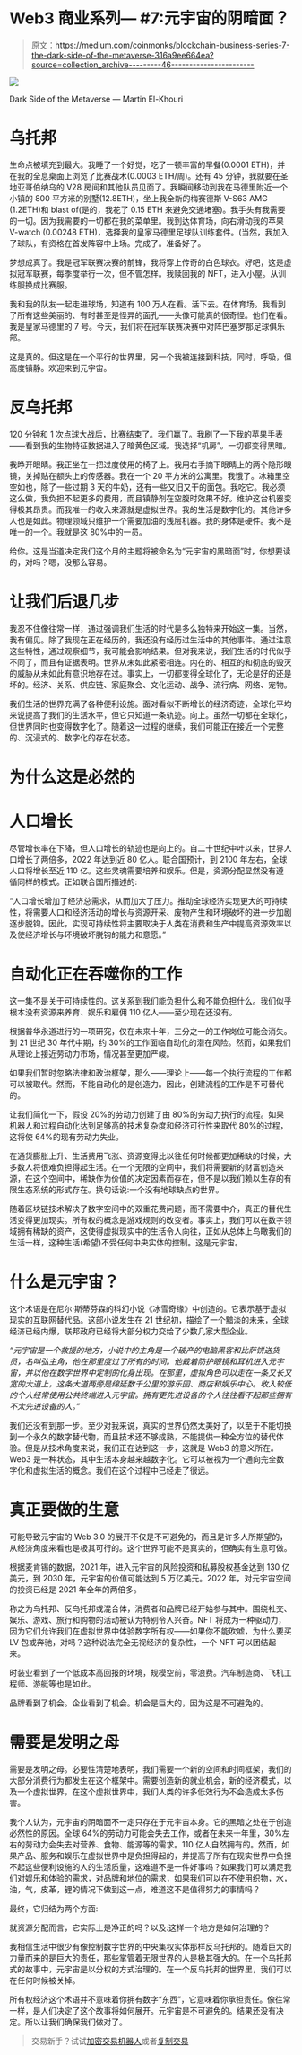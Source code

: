 # Web3 商业系列— #7:元宇宙的阴暗面？

> 原文：<https://medium.com/coinmonks/blockchain-business-series-7-the-dark-side-of-the-metaverse-316a9ee664ea?source=collection_archive---------46----------------------->

![](img/da02670968819d9f0e70bcdb9e107f45.png)

Dark Side of the Metaverse — Martin El-Khouri

# **乌托邦**

生命点被填充到最大。我睡了一个好觉，吃了一顿丰富的早餐(0.0001 ETH)，并在我的全息桌面上浏览了比赛战术(0.0003 ETH/周)。还有 45 分钟，我就要在圣地亚哥伯纳乌的 V28 房间和其他队员见面了。我瞬间移动到我在马德里附近一个小镇的 800 平方米的别墅(12.8ETH)，坐上我全新的梅赛德斯 V-S63 AMG (1.2ETH)和 blast of(是的，我花了 0.15 ETH 来避免交通堵塞)。我手头有我需要的一切。因为我需要的一切都在我的菜单里。我到达体育场，向右滑动我的苹果 V-watch (0.00248 ETH)，选择我的皇家马德里足球队训练套件。(当然，我加入了球队，有资格在首发阵容中上场。完成了。准备好了。

梦想成真了。我是冠军联赛决赛的前锋，我将穿上传奇的白色球衣。好吧，这是虚拟冠军联赛，每季度举行一次，但不管怎样。我赎回我的 NFT，进入小屋。从训练服换成比赛服。

我和我的队友一起走进球场，知道有 100 万人在看。活下去。在体育场。我看到了所有这些美丽的、有时甚至是怪异的面孔——头像可能真的很奇怪。他们在看。我是皇家马德里的 7 号。今天，我们将在冠军联赛决赛中对阵巴塞罗那足球俱乐部。

这是真的。但这是在一个平行的世界里，另一个我被连接到科技，同时，呼吸，但高度镇静。欢迎来到元宇宙。

# **反乌托邦**

120 分钟和 1 次点球大战后，比赛结束了。我们赢了。我刷了一下我的苹果手表——看到我的生物特征数据进入了暗黄色区域。我选择“机房”。一切都变得黑暗。

我睁开眼睛。我正坐在一把过度使用的椅子上。我用右手摘下眼睛上的两个隐形眼镜，关掉贴在额头上的传感器。我在一个 20 平方米的公寓里。我饿了。冰箱里空空如也，除了一些过期 3 天的牛奶，还有一些又旧又干的面包。我吃它。我必须这么做，我负担不起更多的费用，而且镇静剂在空腹时效果不好。维护这台机器变得极其昂贵。而我唯一的收入来源就是虚拟世界。我的生活是数字化的。其他许多人也是如此。物理领域只维护一个需要加油的浅层机器。我的身体是硬件。我不是唯一的一个。我就是这 80%中的一员。

给你。这是当道决定我们这个月的主题将被命名为“元宇宙的黑暗面”时，你想要读的，对吗？嗯，没那么容易。

# 让我们后退几步

我忍不住像往常一样，通过强调我们生活的时代是多么独特来开始这一集。当然，我有偏见。除了我现在正在经历的，我还没有经历过生活中的其他事件。通过注意这些特性，通过观察细节，我可能会影响结果。但对我来说，我们生活的时代似乎不同了，而且有证据表明。世界从未如此紧密相连。内在的、相互的和彻底的毁灭的威胁从未如此有意识地存在过。事实上，一切都变得全球化了，无论是好的还是坏的。经济、关系、供应链、家庭聚会、文化运动、战争、流行病、网络、宠物。

我们生活的世界充满了各种便利设施。面对看似不断增长的经济奇迹，全球化平均来说提高了我们的生活水平，但它只知道一条轨迹。向上。虽然一切都在全球化，但世界同时也变得数字化了。随着这一过程的继续，我们可能正在接近一个完整的、沉浸式的、数字化的存在状态。

# **为什么这是必然的**

# **人口增长**

尽管增长率在下降，但人口增长的轨迹也是向上的。自二十世纪中叶以来，世界人口增长了两倍多，2022 年达到近 80 亿人。联合国预计，到 2100 年左右，全球人口将增长至近 110 亿。这些灵魂需要培养和娱乐。但是，资源分配显然没有遵循同样的模式。正如联合国所描述的:

“人口增长增加了经济总需求，从而加大了压力。推动全球经济实现更大的可持续性，将需要人口和经济活动的增长与资源开采、废物产生和环境破坏的进一步加剧逐步脱钩。因此，实现可持续性将主要取决于人类在消费和生产中提高资源效率以及使经济增长与环境破坏脱钩的能力和意愿。”

# 自动化正在吞噬你的工作

这一集不是关于可持续性的。这关系到我们能负担什么和不能负担什么。我们似乎根本没有资源来养育、娱乐和雇佣 110 亿人——至少现在还没有。

根据普华永道进行的一项研究，仅在未来十年，三分之一的工作岗位可能会消失。到 21 世纪 30 年代中期，约 30%的工作面临自动化的潜在风险。然而，如果我们从理论上接近劳动力市场，情况甚至更加严峻。

如果我们暂时忽略法律和政治框架，那么——理论上——每一个执行流程的工作都可以被取代。然而，不能自动化的是创造力。因此，创建流程的工作是不可替代的。

让我们简化一下，假设 20%的劳动力创建了由 80%的劳动力执行的流程。如果机器人和过程自动化达到足够高的技术复杂度和经济可行性来取代 80%的过程，这将使 64%的现有劳动力失业。

在通货膨胀上升、生活费用飞涨、资源变得比以往任何时候都更加稀缺的时候，大多数人将很难负担得起生活。在一个无限的空间中，我们将需要新的财富创造来源，在这个空间中，稀缺作为价值的决定因素而存在，但不是以我们赖以生存的有限生态系统的形式存在。换句话说:一个没有地球缺点的世界。

随着区块链技术解决了数字空间中的双重花费问题，而不需要中介，真正的替代生活变得更加现实。所有权的概念是游戏规则的改变者。事实上，我们可以在数字领域拥有稀缺的资产，这使得虚拟现实中的生活令人向往，正如从总体上鸟瞰我们的生活一样，这种生活(希望)不受任何中央实体的控制。这是元宇宙。

# **什么是元宇宙？**

这个术语是在尼尔·斯蒂芬森的科幻小说《冰雪奇缘》中创造的。它表示基于虚拟现实的互联网替代品。这部小说发生在 21 世纪初，描绘了一个黯淡的未来，全球经济已经内爆，联邦政府已经将大部分权力交给了少数几家大型企业。

*“元宇宙是一个救援的地方，小说中的主角是一个破产的电脑黑客和比萨饼送货员，名叫弘主角，他在那里度过了所有的时间。他戴着防护眼镜和耳机进入元宇宙，并以他在数字世界中定制的化身出现。在那里，虚拟角色可以走在一条又长又宽的大道上，这条大道两旁是绵延数千公里的游乐园、商店和娱乐中心。收入较低的个人经常使用公共终端进入元宇宙。拥有更先进设备的个人往往看不起那些拥有不太先进设备的人。”*

我们还没有到那一步。至少对我来说，真实的世界仍然太美好了，以至于不能切换到一个永久的数字替代物，而且技术还不够成熟，不能提供一种全方位的替代体验。但是从技术角度来说，我们正在达到这一步，这就是 Web3 的意义所在。Web3 是一种状态，其中生活本身越来越数字化。它可以被视为一个通向完全数字化和虚拟生活的概念。我们在这个过程中已经走了很远。

# **真正要做的生意**

可能导致元宇宙的 Web 3.0 的展开不仅是不可避免的，而且是许多人所期望的，从经济角度来看也是极其可行的。这个世界可能不是真实的，但确实有生意可做。

根据麦肯锡的数据，2021 年，进入元宇宙的风险投资和私募股权基金达到 130 亿美元，到 2030 年，元宇宙的价值可能达到 5 万亿美元。2022 年，对元宇宙空间的投资已经是 2021 年全年的两倍多。

称之为乌托邦、反乌托邦或混合体，消费者和品牌已经开始参与其中。围绕社交、娱乐、游戏、旅行和购物的活动被认为特别令人兴奋。NFT 将成为一种驱动力，因为它们允许我们在虚拟世界中体验数字所有权——如果你不能吹嘘，为什么要买 LV 包或奔驰，对吗？这种说法完全无视经济的复杂性，一个 NFT 可以团结起来。

时装业看到了一个低成本高回报的环境，规模空前，零浪费。汽车制造商、飞机工程师、游艇等也是如此。

品牌看到了机会。企业看到了机会。机会是巨大的，因为这是不可避免的。

# 需要是发明之母

需要是发明之母。必要性清楚地表明，我们需要一个新的空间和时间框架，我们的大部分消费行为都发生在这个框架中。需要创造新的就业机会，新的经济模式，以及一个虚拟世界，在这个虚拟世界中，我们人类的许多低效行为不会造成太多伤害。

我个人认为，元宇宙的阴暗面不一定只存在于元宇宙本身。它的黑暗之处在于创造必然性的原因。全球 64%的劳动力可能会失去工作，或者在未来十年里，30%左右的劳动力会失去对营养、食物、能源等的需求。110 亿人自然拥有的。然而，如果产品、服务和娱乐在虚拟世界中是负担得起的，并提高了所有在现实世界中负担不起这些便利设施的人的生活质量，这难道不是一件好事吗？如果我们可以满足我们对娱乐和体验的需求，对品牌和地位的需求，如果我们可以在不使用织物，水，油，气，皮革，锂的情况下做到这一点，难道这不是值得努力的事情吗？

最终，它归结为两个方面:

就资源分配而言，它实际上是净正的吗？以及:这样一个地方是如何治理的？

我相信生活中很少有像控制数字世界的中央集权实体那样反乌托邦的。随着巨大的力量而来的是巨大的责任，那些掌管着无限世界的人是极其强大的。在一个乌托邦式的故事中，元宇宙是以分权的方式治理的。在一个反乌托邦的世界里，我们可以在任何时候被关掉。

所有权经济这个术语并不意味着你拥有数字“东西”，它意味着你承担责任。像往常一样，是人们决定了这个故事将如何展开。元宇宙是不可避免的。结果还没有决定。所以让我们确保我们做对了。

> 交易新手？试试[加密交易机器人](/coinmonks/crypto-trading-bot-c2ffce8acb2a)或者[复制交易](/coinmonks/top-10-crypto-copy-trading-platforms-for-beginners-d0c37c7d698c)
